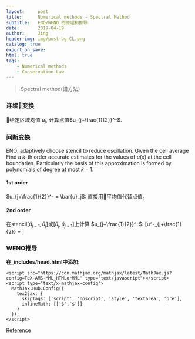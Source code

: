 ```yaml
---
layout:     post
title:      Numerical methods - Spectral Method
subtitle:   ENO/WENO 的原理和推导
date:       2019-04-19
author:     Jing
header-img: img/post-bg-CL.png
catalog: true
export_on_save:
html: true
tags:
    - Numerical methods
    - Conservation Law
---
```



>Spectral method(谱方法)

### 连续变换
给定区域均值
$\bar{u}_j$, 计算点值$u_{j+\frac{1}{2}}^-$.

### 间断变换
ENO: adaptively choose stencil to reduce oscillation. Given the cell average Find a $k$-th order accurate estimates for the values of $u(x)$ at the cell boundaries. Particularly the basis of this approximation is formed by polynomials of degree at most $k − 1$.
#### 1st order
$u_{j+\frac{1}{2}}^- = \bar{u}_j$: 直接用平均值代替点值。
#### 2nd order
在stencil$[\bar{u}_{j-1},\bar{u}_{j}]$或$[\bar{u}_{j},\bar{u}_{j+1}]$上计算 $u_{j+\frac{1}{2}}^-$:
\[u^-_{j+\frac{1}{2}} = \]

### WENO推导

**在_includes/head.html中添加:**
```
<script src="https://cdn.mathjax.org/mathjax/latest/MathJax.js?config=TeX-AMS-MML_HTMLorMML" type="text/javascript"></script>
<script type="text/x-mathjax-config">
  MathJax.Hub.Config({
    tex2jax: {
      skipTags: ['script', 'noscript', 'style', 'textarea', 'pre'],
      inlineMath: [['$','$']]
    }
  });
</script>
```

[Reference](https://stackoverflow.com/questions/26275645/how-to-support-latex-in-github-pages)
